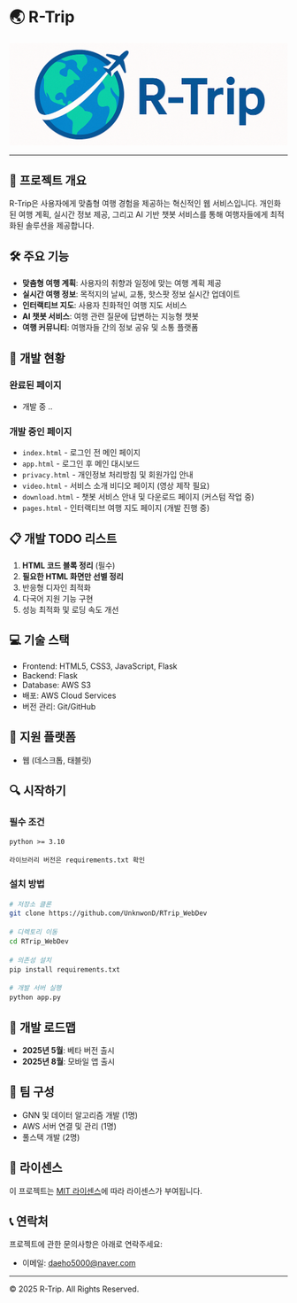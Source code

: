 # 🌏 R-Trip
![R-Trip Logo](logo.png)

---

## 📌 프로젝트 개요

R-Trip은 사용자에게 맞춤형 여행 경험을 제공하는 혁신적인 웹 서비스입니다. 개인화된 여행 계획, 실시간 정보 제공, 그리고 AI 기반 챗봇 서비스를 통해 여행자들에게 최적화된 솔루션을 제공합니다.

## 🛠️ 주요 기능

- **맞춤형 여행 계획**: 사용자의 취향과 일정에 맞는 여행 계획 제공
- **실시간 여행 정보**: 목적지의 날씨, 교통, 핫스팟 정보 실시간 업데이트
- **인터랙티브 지도**: 사용자 친화적인 여행 지도 서비스
- **AI 챗봇 서비스**: 여행 관련 질문에 답변하는 지능형 챗봇
- **여행 커뮤니티**: 여행자들 간의 정보 공유 및 소통 플랫폼

## 🚀 개발 현황

### 완료된 페이지
- 개발 중 ..

### 개발 중인 페이지
- `index.html` - 로그인 전 메인 페이지
- `app.html` - 로그인 후 메인 대시보드
- `privacy.html` - 개인정보 처리방침 및 회원가입 안내
- `video.html` - 서비스 소개 비디오 페이지 (영상 제작 필요)
- `download.html` - 챗봇 서비스 안내 및 다운로드 페이지 (커스텀 작업 중)
- `pages.html` - 인터랙티브 여행 지도 페이지 (개발 진행 중)

## 📋 개발 TODO 리스트

1. **HTML 코드 블록 정리** (필수)
2. **필요한 HTML 화면만 선별 정리**
3. 반응형 디자인 최적화
4. 다국어 지원 기능 구현
5. 성능 최적화 및 로딩 속도 개선

## 💻 기술 스택

- Frontend: HTML5, CSS3, JavaScript, Flask
- Backend: Flask
- Database: AWS S3
- 배포: AWS Cloud Services
- 버전 관리: Git/GitHub

## 📱 지원 플랫폼

- 웹 (데스크톱, 태블릿)

## 🔍 시작하기

### 필수 조건
```
python >= 3.10

라이브러리 버전은 requirements.txt 확인
```

### 설치 방법
```bash
# 저장소 클론
git clone https://github.com/UnknwonD/RTrip_WebDev

# 디렉토리 이동
cd RTrip_WebDev

# 의존성 설치
pip install requirements.txt

# 개발 서버 실행
python app.py
```

## 📅 개발 로드맵

- **2025년 5월**: 베타 버전 출시
- **2025년 8월**: 모바일 앱 출시

## 👥 팀 구성

- GNN 및 데이터 알고리즘 개발 (1명)
- AWS 서버 연결 및 관리 (1명)
- 풀스택 개발 (2명)

## 📜 라이센스

이 프로젝트는 [MIT 라이센스](LICENSE)에 따라 라이센스가 부여됩니다.

## 📞 연락처

프로젝트에 관한 문의사항은 아래로 연락주세요:
- 이메일: daeho5000@naver.com

---

© 2025 R-Trip. All Rights Reserved.
